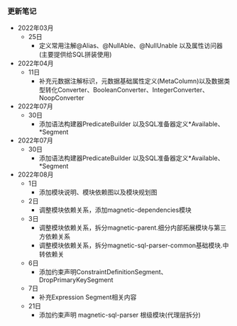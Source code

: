 ### 更新笔记

- 2022年03月
  - 25日
    - 定义常用注解@Alias、@NullAble、@NullUnable 以及属性访问器(主要提供给SQL拼装使用)
- 2022年04月
  - 11日
    - 补充元数据注解标识，元数据基础属性定义(MetaColumn)以及数据类型转化Converter、BooleanConverter、IntegerConverter、NoopConverter
- 2022年07月
  - 30日
    - 添加语法构建器PredicateBuilder 以及SQL准备器定义*Available、*Segment
- 2022年07月
  - 30日
    - 添加语法构建器PredicateBuilder 以及SQL准备器定义*Available、*Segment
- 2022年08月
  - 1日
    - 添加模块说明、模块依赖图以及模块规划图
  - 2日
    - 调整模块依赖关系，添加magnetic-dependencies模块
  - 3日
    - 调整模块依赖关系，拆分magnetic-parent.细分内部拓展模块与第三方依赖关系
    - 调整模块依赖关系，拆分magnetic-sql-parser-common基础模块.中转依赖关
  - 6日
    - 添加约束声明ConstraintDefinitionSegment、DropPrimaryKeySegment
  - 7日
    - 补充Expression Segment相关内容
  - 21日
    - 添加约束声明 magnetic-sql-parser 根级模块(代理层拆分)